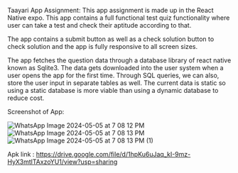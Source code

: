 Taayari App Assignment:
This app assignment is made up in the React Native expo. This app contains a full functional test quiz functionality where user can take a test and check their aptitude according to that.

The app contains a submit button as well as a check solution button to check solution and the app is fully responsive to all screen sizes.

The app fetches the question data through a database library of react native known as Sqlite3. The data gets downloaded into the user system when a user opens the app for the first time. Through SQL queries, we can also, store the user input in separate tables as well. The current data is static so using a static database is more viable than using a dynamic database to reduce cost.

Screenshot of App:

![WhatsApp Image 2024-05-05 at 7 08 12 PM](https://github.com/garvitagg79/taayari-assignment/assets/81882241/2781b0f1-a84c-4493-8e45-2c13a6d2fe0f)
![WhatsApp Image 2024-05-05 at 7 08 13 PM](https://github.com/garvitagg79/taayari-assignment/assets/81882241/93a0152a-b98c-462b-b5e0-3da9c2e9080d)
![WhatsApp Image 2024-05-05 at 7 08 13 PM (1)](https://github.com/garvitagg79/taayari-assignment/assets/81882241/1eea5dae-5577-4fc3-8be9-9d70eeee1c8e)


Apk link : https://drive.google.com/file/d/1hpKu6uJaq_kI-9mz-HyX3mtlTAxzoYU1/view?usp=sharing

